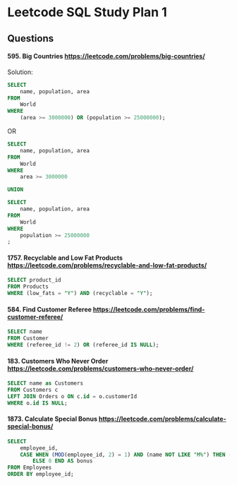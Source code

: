 # Leetcode SQL Study Plan 1

## Questions
#### 595. Big Countries https://leetcode.com/problems/big-countries/
Solution:

```sql
SELECT 
    name, population, area
FROM 
    World
WHERE 
    (area >= 3000000) OR (population >= 25000000);
```

OR

```sql
SELECT 
    name, population, area
FROM 
    World
WHERE 
    area >= 3000000

UNION

SELECT
    name, population, area
FROM 
    World
WHERE 
    population >= 25000000
;
```

#### 1757. Recyclable and Low Fat Products https://leetcode.com/problems/recyclable-and-low-fat-products/

```sql
SELECT product_id
FROM Products
WHERE (low_fats = "Y") AND (recyclable = "Y");
```

#### 584. Find Customer Referee https://leetcode.com/problems/find-customer-referee/
```sql
SELECT name
FROM Customer
WHERE (referee_id != 2) OR (referee_id IS NULL);
```

#### 183. Customers Who Never Order https://leetcode.com/problems/customers-who-never-order/
```sql
SELECT name as Customers
FROM Customers c
LEFT JOIN Orders o ON c.id = o.customerId
WHERE o.id IS NULL;
```
#### 1873. Calculate Special Bonus https://leetcode.com/problems/calculate-special-bonus/
```sql
SELECT
    employee_id,
    CASE WHEN (MOD(employee_id, 2) = 1) AND (name NOT LIKE "M%") THEN (salary * 1.0)
        ELSE 0 END AS bonus
FROM Employees
ORDER BY employee_id;
```
